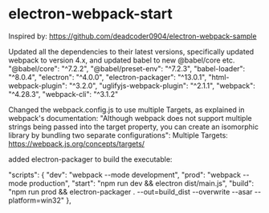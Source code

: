 # electron-webpack-start

Inspired by: https://github.com/deadcoder0904/electron-webpack-sample

Updated all the dependencies to their latest versions, specifically updated webpack to version 4.x, and updated babel to new @babel/core etc.
    "@babel/core": "^7.2.2",
    "@babel/preset-env": "^7.2.3",
    "babel-loader": "^8.0.4",
    "electron": "^4.0.0",
    "electron-packager": "^13.0.1",
    "html-webpack-plugin": "^3.2.0",
    "uglifyjs-webpack-plugin": "^2.1.1",
    "webpack": "^4.28.3",
    "webpack-cli": "^3.1.2"
    
Changed the webpack.config.js to use multiple Targets, as explained in webpack's documentation:
"Although webpack does not support multiple strings being passed into the target property, you can create an isomorphic library by bundling two separate configurations": Multiple Targets: https://webpack.js.org/concepts/targets/

added electron-packager to build the executable:

"scripts": {
    "dev": "webpack --mode development",
    "prod": "webpack --mode production",
    "start": "npm run dev && electron dist/main.js",
    "build": "npm run prod && electron-packager . --out=build_dist --overwrite --asar --platform=win32"
  },
